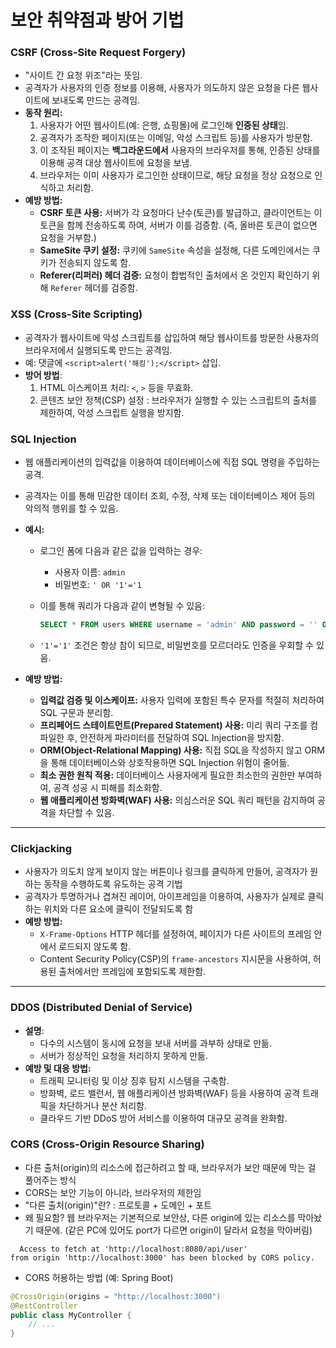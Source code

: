 # **보안 취약점과 방어 기법**

### **CSRF (Cross-Site Request Forgery)**
- "사이트 간 요청 위조"라는 뜻임.
- 공격자가 사용자의 인증 정보를 이용해, 사용자가 의도하지 않은 요청을 다른 웹사이트에 보내도록 만드는 공격임.
- **동작 원리:**
    1. 사용자가 어떤 웹사이트(예: 은행, 쇼핑몰)에 로그인해 **인증된 상태**임.
    2. 공격자가 조작한 페이지(또는 이메일, 악성 스크립트 등)를 사용자가 방문함.
    3. 이 조작된 페이지는 **백그라운드에서** 사용자의 브라우저를 통해, 인증된 상태를 이용해 공격 대상 웹사이트에 요청을 보냄.
    4. 브라우저는 이미 사용자가 로그인한 상태이므로, 해당 요청을 정상 요청으로 인식하고 처리함.
- **예방 방법:**
    - **CSRF 토큰 사용:** 서버가 각 요청마다 난수(토큰)를 발급하고, 클라이언트는 이 토큰을 함께 전송하도록 하여, 서버가 이를 검증함. (즉, 올바른 토큰이 없으면 요청을 거부함.)
    - **SameSite 쿠키 설정:** 쿠키에 `SameSite` 속성을 설정해, 다른 도메인에서는 쿠키가 전송되지 않도록 함.
    - **Referer(리퍼러) 헤더 검증:** 요청이 합법적인 출처에서 온 것인지 확인하기 위해 `Referer` 헤더를 검증함.

### **XSS (Cross-Site Scripting)**
- 공격자가 웹사이트에 악성 스크립트를 삽입하여 해당 웹사이트를 방문한 사용자의 브라우저에서 실행되도록 만드는 공격임.
- 예: 댓글에 `<script>alert('해킹');</script>` 삽입.
- **방어 방법**:
    1. HTML 이스케이프 처리: `<`, `>` 등을 무효화.
    2. 콘텐츠 보안 정책(CSP) 설정 :  브라우저가 실행할 수 있는 스크립트의 출처를 제한하여, 악성 스크립트 실행을 방지함.

### **SQL Injection**
- 웹 애플리케이션의 입력값을 이용하여 데이터베이스에 직접 SQL 명령을 주입하는 공격.
- 공격자는 이를 통해 민감한 데이터 조회, 수정, 삭제 또는 데이터베이스 제어 등의 악의적 행위를 할 수 있음.
- **예시:**
    - 로그인 폼에 다음과 같은 값을 입력하는 경우:
        - 사용자 이름: `admin`
        - 비밀번호: `' OR '1'='1`
    - 이를 통해 쿼리가 다음과 같이 변형될 수 있음:
        
        ```sql
        SELECT * FROM users WHERE username = 'admin' AND password = '' OR '1'='1';
        
        ```
        
    - `'1'='1'` 조건은 항상 참이 되므로, 비밀번호를 모르더라도 인증을 우회할 수 있음.

- **예방 방법:**
    - **입력값 검증 및 이스케이프:** 사용자 입력에 포함된 특수 문자를 적절히 처리하여 SQL 구문과 분리함.
    - **프리페어드 스테이트먼트(Prepared Statement) 사용:** 미리 쿼리 구조를 컴파일한 후, 안전하게 파라미터를 전달하여 SQL Injection을 방지함.
    - **ORM(Object-Relational Mapping) 사용:** 직접 SQL을 작성하지 않고 ORM을 통해 데이터베이스와 상호작용하면 SQL Injection 위험이 줄어듦.
    - **최소 권한 원칙 적용:** 데이터베이스 사용자에게 필요한 최소한의 권한만 부여하여, 공격 성공 시 피해를 최소화함.
    - **웹 애플리케이션 방화벽(WAF) 사용:** 의심스러운 SQL 쿼리 패턴을 감지하여 공격을 차단할 수 있음.

---

### **Clickjacking**

- 사용자가 의도치 않게 보이지 않는 버튼이나 링크를 클릭하게 만들어, 공격자가 원하는 동작을 수행하도록 유도하는 공격 기법
- 공격자가 투명하거나 겹쳐진 레이어, 아이프레임을 이용하여, 사용자가 실제로 클릭하는 위치와 다른 요소에 클릭이 전달되도록 함
- **예방 방법:**
    - `X-Frame-Options` HTTP 헤더를 설정하여, 페이지가 다른 사이트의 프레임 안에서 로드되지 않도록 함.
    - Content Security Policy(CSP)의 `frame-ancestors` 지시문을 사용하여, 허용된 출처에서만 프레임에 포함되도록 제한함.

---

### **DDOS (Distributed Denial of Service)**
- **설명**:
    - 다수의 시스템이 동시에 요청을 보내 서버를 과부하 상태로 만듦.
    - 서버가 정상적인 요청을 처리하지 못하게 만듦.
- **예방 및 대응 방법:**
    - 트래픽 모니터링 및 이상 징후 탐지 시스템을 구축함.
    - 방화벽, 로드 밸런서, 웹 애플리케이션 방화벽(WAF) 등을 사용하여 공격 트래픽을 차단하거나 분산 처리함.
    - 클라우드 기반 DDoS 방어 서비스를 이용하여 대규모 공격을 완화함.

### **CORS (Cross-Origin Resource Sharing)**
- 다른 출처(origin)의 리소스에 접근하려고 할 때, 브라우저가 보안 때문에 막는 걸 풀어주는 방식
- CORS는 보안 기능이 아니라, 브라우저의 제한임
- "다른 출처(origin)"란? : 프로토콜 + 도메인 + 포트
- 왜 필요함? 웹 브라우저는 기본적으로 보안상, 다른 origin에 있는 리소스를 막아놨기 때문에. (같은 PC에 있어도 port가 다르면 origin이 달라서 요청을 막아버림)

~~~
  Access to fetch at 'http://localhost:8080/api/user'
from origin 'http://localhost:3000' has been blocked by CORS policy.
~~~

- CORS 허용하는 방법 (예: Spring Boot)
~~~ Java
@CrossOrigin(origins = "http://localhost:3000")
@RestController
public class MyController {
    // ...
}
~~~